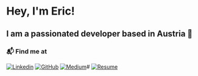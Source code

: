 # Hey, I'm Eric!

## I am a passionated developer based in Austria 🚀

### 📬 Find me at

[![Linkedin](https://img.shields.io/badge/linkedin-%230077B5.svg?style=for-the-badge&logo=linkedin&logoColor=white)](https://www.linkedin.com/in/eklatzer/)
[![GitHub](https://img.shields.io/badge/github-%23121011.svg?style=for-the-badge&logo=github&logoColor=white)](https://github.com/eklatzer)
[![Medium](https://img.shields.io/badge/Medium-12100E?style=for-the-badge&logo=medium&logoColor=white)](https://medium.com/@eklatzerToGo)#
[![Resume](https://img.shields.io/badge/website-000000?style=for-the-badge&logo=About.me&logoColor=white)](https://klatzer.at/)
